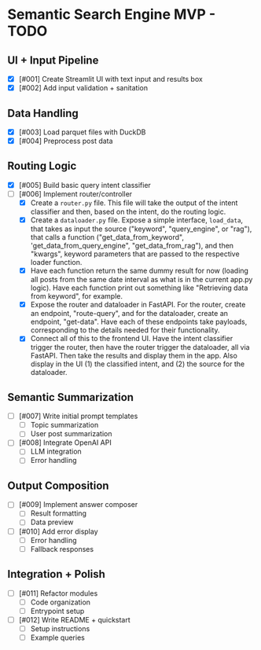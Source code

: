 # Semantic Search Engine MVP - TODO

## UI + Input Pipeline
- [x] [#001] Create Streamlit UI with text input and results box
- [x] [#002] Add input validation + sanitation

## Data Handling
- [x] [#003] Load parquet files with DuckDB
- [x] [#004] Preprocess post data

## Routing Logic
- [x] [#005] Build basic query intent classifier
- [ ] [#006] Implement router/controller
    - [x] Create a `router.py` file. This file will take the output of the intent classifier and then, based on the intent, do the routing logic.
    - [x] Create a `dataloader.py` file. Expose a simple interface, `load_data`, that takes as input the source ("keyword", "query_engine", or "rag"), that calls a function ("get_data_from_keyword", 'get_data_from_query_engine", "get_data_from_rag"), and then "kwargs", keyword parameters that are passed to the respective loader function.
    - [x] Have each function return the same dummy result for now (loading all posts from the same date interval as what is in the current app.py logic). Have each function print out something like "Retrieving data from keyword", for example.
    - [x] Expose the router and dataloader in FastAPI. For the router, create an endpoint, "route-query", and for the dataloader, create an endpoint, "get-data". Have each of these endpoints take payloads, corresponding to the details needed for their functionality.
    - [x] Connect all of this to the frontend UI. Have the intent classifier trigger the router, then have the router trigger the dataloader, all via FastAPI. Then take the results and display them in the app. Also display in the UI (1) the classified intent, and (2) the source for the dataloader.

## Semantic Summarization
- [ ] [#007] Write initial prompt templates
    - [ ] Topic summarization
    - [ ] User post summarization
- [ ] [#008] Integrate OpenAI API
    - [ ] LLM integration
    - [ ] Error handling

## Output Composition
- [ ] [#009] Implement answer composer
    - [ ] Result formatting
    - [ ] Data preview
- [ ] [#010] Add error display
    - [ ] Error handling
    - [ ] Fallback responses

## Integration + Polish
- [ ] [#011] Refactor modules
    - [ ] Code organization
    - [ ] Entrypoint setup
- [ ] [#012] Write README + quickstart
    - [ ] Setup instructions
    - [ ] Example queries 